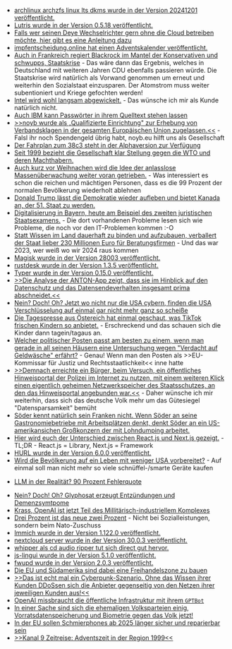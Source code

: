 * [archlinux archzfs linux lts dkms wurde in der Version 20241201 veröffentlicht.](https://github.com/stevleibelt/arch-linux-live-cd-iso-with-zfs/releases/tag/20241201)
* [Lutris wurde in der Version 0.5.18 veröffentlicht.](https://www.phoronix.com/news/Lutris-0.5.18-Released)
* [Falls wer seinen Deye Wechselrichter gern ohne die Cloud betreiben möchte, hier gibt es eine Anleitung dazu](https://github.com/apex1302/cloudlessDeye)
* [impfentscheidung.online hat einen Adventskalender veröffentlicht.](https://impfentscheidung.online/adventskalender_2024/)
* [Auch in Frankreich regiert Blackrock im Mantel der Konservativen und schwupps, Staatskrise](https://blog.fefe.de/?ts=99b0d531) - Das wäre dann das Ergebnis, welches in Deutschland mit weiteren Jahren CDU ebenfalls passieren würde. Die Staatskrise wird natürlich als Vorwand genommen um erneut und weiterhin den Sozialstaat einzusparen. Der Atomstrom muss weiter subentioniert und Kriege gefochten werden!
* [Intel wird wohl langsam abgewickelt.](https://blog.fefe.de/?ts=99b37f32) - Das wünsche ich mir als Kunde natürlich nicht.
* [Auch IBM kann Passwörter in ihrem Quelltext stehen lassen](https://blog.fefe.de/?ts=99b303d4)
* [>>noyb wurde als „Qualifizierte Einrichtung" zur Erhebung von Verbandsklagen in der gesamten Europäischen Union zugelassen.<<](https://noyb.eu/de/noyb-now-qualified-bring-collective-redress-actions) - Falsl ihr noch Spendengeld übrig habt, noyb.eu hilft uns als Gesellschaft
* [Der Fahrplan zum 38c3 steht in der Alphaversion zur Verfügung](https://fahrplan.events.ccc.de/congress/2024/fahrplan/schedule/)
* [Seit 1999 bezieht die Gesellschaft klar Stellung gegen die WTO und deren Machthabern.](https://katika-kuehnreich.com/blog/2024/12/02/vor-25-jahren-die-schlacht-von-seattle/)
* [Auch kurz vor Weihnachen wird die Idee der anlasslose Massenüberwachung weiter voran getrieben.](https://netzpolitik.org/2024/anlasslose-massenueberwachung-niederlaendische-regierung-klar-gegen-chatkontrolle/) - Was interessiert es schon die reichen und mächtigen Personen, dass es die 99 Prozent der normalen Bevölkerung wiederholt ablehnen
* [Donald Trump lässt die Demokratie wieder aufleben und bietet Kanada an, der 51. Staat zu werden.](https://blog.fefe.de/?ts=99b1421e)
* [Digitalisierung in Bayern, heute am Beispiel des zweiten juristischen Staatsexamens.](https://blog.fefe.de/?ts=99b1b24a) - Die dort vorhandenen Probleme lesen sich wie Probleme, die noch vor den IT-Problemen kommen :-O
* [Statt Wissen im Land dauerhaft zu binden und aufzubauen, verballert der Staat lieber 230 Millionen Euro für Beratungsfirmen](https://blog.fefe.de/?ts=99b1e6a1) - Und das war 2023, wer weiß wo wir 2024 raus kommen
* [Magisk wurde in der Version 28003 veröffentlicht.](https://github.com/topjohnwu/Magisk/releases/tag/canary-28003)
* [rustdesk wurde in der Version 1.3.5 veröffentlicht.](https://github.com/rustdesk/rustdesk/releases/tag/1.3.5)
* [Typer wurde in der Version 0.15.0 veröffentlicht.](https://github.com/fastapi/typer/releases/tag/0.15.0)
* [>>Die Analyse der ANTON-App zeigt, dass sie im Hinblick auf den Datenschutz und das Datensendeverhalten insgesamt prima abschneidet.<<](https://www.kuketz-blog.de/anton-datenschutzfreundlich-und-verantwortungsbewusst-schul-apps-teil-3/)
* [Nein? Doch! Oh? Jetzt wo nicht nur die USA cybern, finden die USA Verschlüsselung auf einmal gar nicht mehr ganz so scheiße](https://blog.fefe.de/?ts=99ae7750)
* [Die Tagespresse aus Östereich hat einmal geschaut, was TikTok frischen Kindern so anbietet.](https://blog.fefe.de/?ts=99ae4e49) - Erschreckend und das schauen sich die Kinder dann tagein/tagaus an.
* [Welcher politischer Posten passt am besten zu einem, wenn man gerade in all seinen Häusern eine Untersuchung wegen "Verdacht auf Geldwäsche" erfährt?](https://blog.fefe.de/?ts=99ae9609) - Genau! Wenn man den Posten als >>EU-Kommissar für Justiz und Rechtsstaatlichkeit<< inne hatte
* [>>Demnach erreichte ein Bürger, beim Versuch, ein öffentliches Hinweisportal der Polizei im Internet zu nutzen, mit einem weiteren Klick einen eigentlich geheimen Netzwerkspeicher des Staatsschutzes, an den das Hinweisportal angebunden war.<<](https://blog.fefe.de/?ts=99aeee0b) - Daher wünsche ich mir weiterhin, dass sich das deutsche Volk mehr um das Gütesiegel "Datensparsamkeit" bemüht
* [Söder kennt natürlich sein Franken nicht. Wenn Söder an seine Gastronomiebetriebe mit Arbeitsplätzen denkt, denkt Söder an ein US-amerikansichen Großkonzern der mit Lohndumping arbeitet.](https://blog.fefe.de/?ts=99aeeb66)
* [Hier wird euch der Unterschied zwischen React.js und Next.js gezeigt.](https://www.freecodecamp.org/news/nextjs-vs-react-differences/) - TL;DR - React.js = Library, Next.js = Framework
* [HURL wurde in der Version 6.0.0 veröffentlicht.](https://lwn.net/Articles/1000726/)
* [Wird die Bevölkerung auf ein Leben mit weniger USA vorbereitet?](https://blog.fefe.de/?ts=99af0a09) - Auf einmal soll man nicht mehr so viele schnüffel-/smarte Geräte kaufen
+ [LLM in der Realität? 90 Prozent Fehlerquote](https://blog.fefe.de/?ts=99af57af)
* [Nein? Doch! Oh? Glyphosat erzeugt Entzündungen und Demenzsymtpome](https://blog.fefe.de/?ts=99af5189)
* [Krass, OpenAI ist jetzt Teil des Millitärisch-industriellem Komplexes](https://blog.fefe.de/?ts=99af50aa)
* [Drei Prozent ist das neue zwei Prozent](https://blog.fefe.de/?ts=99af50ca) - Nicht bei Sozialleistungen, sondern beim Nato-Zuschuss
* [Immich wurde in der Version 1.122.0 veröffentlicht.](https://github.com/immich-app/immich/releases/tag/v1.122.0)
* [nextcloud server wurde in der Version 30.0.3 veröffentlicht.](https://github.com/nextcloud/server/releases/tag/v30.0.3)
* [whipper als cd audio ripper tut sich direct gut hervor.](https://github.com/whipper-team/whipper/)
* [js-lingui wurde in der Version 5.1.0 veröffentlicht.](https://github.com/lingui/js-lingui/releases/tag/v5.1.0)
* [fwupd wurde in der Version 2.0.3 veröffentlicht.](https://github.com/fwupd/fwupd/releases/tag/2.0.3)
* [Die EU und Südamerika sind dabei eine Freihandelszone zu bauen](https://blog.fefe.de/?ts=99ac3c51)
* [>>Das ist echt mal ein Cyberpunk-Szenario. Ohne das Wissen ihrer Kunden DDoSsen sich die Anbieter gegenseitig von den Netzen ihrer jeweiligen Kunden aus!<<](https://blog.fefe.de/?ts=99ac2711)
* [OpenAI missbraucht die öffentliche Infrastruktur mit ihrem `GPTBot`](https://blog.fefe.de/?ts=99ac21ad)
* [In einer Sache sind sich die ehemaligen Volksparteien einig, Vorratsdatenspeicherung und Biometrie gegen das Volk jetzt!](https://netzpolitik.org/2024/vorratsdatenspeicherung-und-biometrie-union-und-spd-wollen-ueberwachung-noch-vor-neuwahl-ausbauen/)
* [In der EU sollen Schmierphones ab 2025 länger sicher und reparierbar sein](https://s3nnet.de/eu-kracher-fuer-smartphones-reparieren-statt-wegwerfen-ab-2025/)
* [>>Kanal 9 Zeitreise: Adventszeit in der Region 1999<<](https://www.youtube.com/watch?v=w3JDa6OOEoU)
